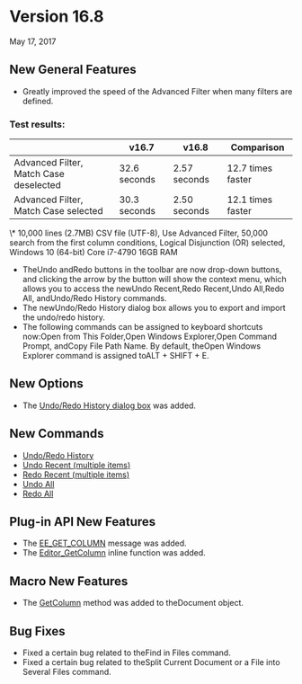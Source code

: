 # Version 16.8

May 17, 2017

## New General Features

- Greatly improved the speed of the Advanced Filter when many filters are defined.

### Test results:

|  | v16.7 | v16.8 | Comparison |
| --- | --- | --- | --- |
| Advanced Filter, Match Case deselected | 32.6 seconds | 2.57 seconds | 12.7 times faster |
| Advanced Filter, Match Case selected | 30.3 seconds | 2.50 seconds | 12.1 times faster |

\\* 10,000 lines (2.7MB) CSV file (UTF-8), Use Advanced Filter, 50,000 search from the first column conditions, Logical Disjunction (OR) selected, Windows 10 (64-bit) Core i7-4790 16GB RAM

- TheUndo andRedo buttons in the toolbar are now drop-down buttons, and clicking the arrow by the button will show the context menu, which allows you to access the newUndo Recent,Redo Recent,Undo All,Redo All, andUndo/Redo History commands.
- The newUndo/Redo History dialog box allows you to export and import the undo/redo history.
- The following commands can be assigned to keyboard shortcuts now:Open from This Folder,Open Windows Explorer,Open Command Prompt, andCopy File Path Name. By default, theOpen Windows Explorer command is assigned toALT + SHIFT + E.

## New Options

- The [Undo/Redo History dialog box](../dlg/undo_history/index) was added.

## New Commands

- [Undo/Redo History](../cmd/edit/undo_history)
- [Undo Recent (multiple items)](../cmd/edit/undo_recent)
- [Redo Recent (multiple items)](../cmd/edit/redo_recent)
- [Undo All](../cmd/edit/undo_all)
- [Redo All](../cmd/edit/redo_all)

## Plug-in API New Features

- The [EE\_GET\_COLUMN](../plugin/message/ee_get_column) message was added.
- The [Editor\_GetColumn](../plugin/macro/editor_getcolumn) inline function was added.

## Macro New Features

- The [GetColumn](../macro/document/getcolumn) method was added to theDocument object.

## Bug Fixes

- Fixed a certain bug related to theFind in Files command.
- Fixed a certain bug related to theSplit Current Document or a File into Several Files command.
